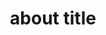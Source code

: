 ---
title: "about title"
description: "about description"
images: []
videos: []
locale: "zh-tw"
params: {}
comment: "asdd"
content1: "# Content1\n## SubTitle"
content2: ""
content3: ""
content4: ""
content5: ""
content6: ""
content7: ""
content8: ""
---